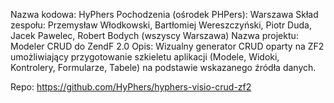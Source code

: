 Nazwa kodowa: HyPhers
Pochodzenia (ośrodek PHPers): Warszawa
Skład zespołu: Przemysław Włodkowski, Bartłomiej Wereszczyński, Piotr Duda, Jacek Pawelec, Robert Bodych (wszyscy Warszawa) 
Nazwa projektu: Modeler CRUD do ZendF 2.0
Opis: Wizualny generator CRUD oparty na ZF2 umożliwiający przygotowanie szkieletu aplikacji (Modele, Widoki, Kontrolery, Formularze, Tabele) na podstawie wskazanego źródła danych.

Repo: https://github.com/HyPhers/hyphers-visio-crud-zf2